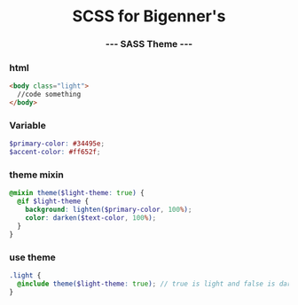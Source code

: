 <p align="center">
  <h1 align="center">SCSS for Bigenner's</h1>
  <h3 align="center">--- SASS Theme ---</h3>

### html

```html
<body class="light">
  //code something
</body>
```

### Variable

```scss
$primary-color: #34495e;
$accent-color: #ff652f;
```

### theme mixin

```scss
@mixin theme($light-theme: true) {
  @if $light-theme {
    background: lighten($primary-color, 100%);
    color: darken($text-color, 100%);
  }
}
```

### use theme

```scss
.light {
  @include theme($light-theme: true); // true is light and false is dark theme
}
```

